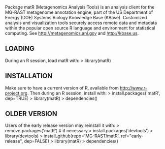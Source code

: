 Package matR (Metagenomics Analysis Tools) is an analysis client for the 
MG-RAST metagenome annotation engine, part of the US Department of Energy (DOE)
Systems Biology Knowledge Base (KBase).  Customized analysis and visualization
tools securely access remote data and metadata within the popular open source R 
language and environment for statistical computing.  See http://metagenomics.anl.gov
and http://kbase.us.

LOADING
-------
During an R session, load matR with:
	> library(matR)

INSTALLATION
------------
Make sure to have a current version of R, available from http://www.r-project.org.
Then during an R session, install with:
	> install.packages('matR', dep=TRUE)
	> library(matR)
	> dependencies()

OLDER VERSION
-------------
Users of the early release version may reinstall it with:
	> remove.packages('matR')        # if necessary
	> install.packages('devtools')
	> library(devtools)
	> install_github(repo='MG-RAST/matR', ref="early-release", dep=FALSE)
	> library(matR)
	> dependencies()
